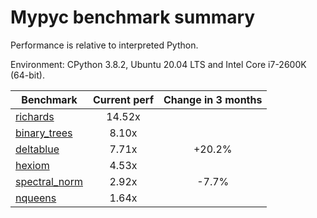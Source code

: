 # Mypyc benchmark summary

Performance is relative to interpreted Python.

Environment: CPython 3.8.2, Ubuntu 20.04 LTS and Intel Core i7-2600K (64-bit).

| Benchmark | Current perf | Change in 3 months |
| --- | :---: | :---: |
| [richards](benchmarks/richards.md) | 14.52x |  |
| [binary_trees](benchmarks/binary_trees.md) | 8.10x |  |
| [deltablue](benchmarks/deltablue.md) | 7.71x | +20.2% |
| [hexiom](benchmarks/hexiom.md) | 4.53x |  |
| [spectral_norm](benchmarks/spectral_norm.md) | 2.92x | -7.7% |
| [nqueens](benchmarks/nqueens.md) | 1.64x |  |
